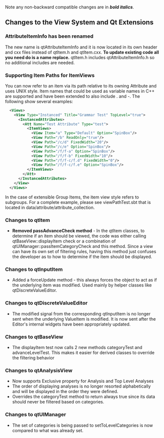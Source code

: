 Note any non-backward compatible changes are in ***bold italics***.

## Changes to the View System and Qt Extensions

### AttributeItemInfo has been renamed
The new name is qtAttributeItemInfo and it is now located in its own header and cxx files instead of qtItem.h and qtItem.cxx.  **To update existing code all you need do is a name replace.**  qtItem.h includes qtAttributeItemInfo.h so no additional includes are needed.

### Supporting Item Paths for ItemViews
You can now refer to an item via its path relative to its owning Attribute and uses UNIX style.  Item names that could be used as variable names in C++ are supported and have been extended to also include . and -.  The following show several examples:

```xml
  <Views>
    <View Type="Instanced" Title="Grammar Test" TopLevel="true">
      <InstancedAttributes>
        <Att Name="Test Attribute" Type="test">
          <ItemViews>
            <View Item="a" Type="Default" Option="SpinBox"/>
            <View Path="/b" ReadOnly="true"/>
            <View Path="/c/d" FixedWidth="20"/>
            <View Path="/c/e" Option="SpinBox"/>
            <View Path="/f/f-a" Option="SpinBox"/>
            <View Path="/f/f-b" FixedWidth="10"/>
            <View Path="/f/f-c/f.d" FixedWidth="0"/>
            <View Path="/f/f-c/f.e" Option="SpinBox"/>
          </ItemViews>
        </Att>
      </InstancedAttributes>
    </View>
  </Views>
```
In the case of extensible Group Items, the item view style refers to subgroups.  For a complete example, please see viewPathTest.sbt that is located in data/attribute/attribute_collection.

### Changes to qtItem
* **Removed passAdvanceCheck method** - In the qtItem classes, to determine if an item should be viewed, the code was either calling qtBaseView::displayItem check or a combination of qtUIManager::passItemCategoryCheck and this method.  Since a view can have its own set of filtering rules, having this method just confuses the developer as to how to determine if the item should be displayed.

### Changes to qtInputItem
* Added a forceUpdate method - this always forces the object to act as if the underlying item was modified.  Used mainly by helper classes like qtDiscreteValueEditor.

### Changes to qtDiscreteValueEditor
* The modified signal from the corresponding qtInputItem is no longer sent when the underlying ValueItem is modified.  It is now sent after the Editor's internal widgets have been appropriately updated.

### Changes to qtBaseView
* The displayItem test now calls 2 new methods categoryTest and advanceLevelTest.  This makes it easier for derived classes to override the filtering behavior

### Changes to qtAnalysisView
* Now supports Exclusive property for Analysis and Top Level Analyses
* The order of displaying analyses is no longer resorted alphabetically and will be displayed in the order they were defined.
* Overrides the categoryTest method to return always true since its data should never be filtered based on categories.

### Changes to qtUIManager
* The set of categories is being passed to setToLevelCategories is now compared to what was already set.
